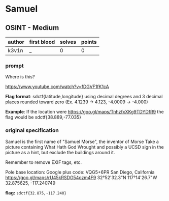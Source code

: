 # Samuel
## OSINT - Medium
| author | first blood | solves | points |
| --- | --- | --- | --- |
| k3v1n | _ | 0 | 0 |
### prompt
Where is this?

https://www.youtube.com/watch?v=fDGVF1fK1cA

**Flag format**:
sdctf{latitude,longitude} using decimal degrees and 3 decimal places rounded toward zero (Ex. 4.1239 → 4.123, -4.0009 → -4.000)

**Example**:
If the location were https://goo.gl/maps/TnhzfxXKg9TDYDfR9 the flag would be sdctf{38.889,-77.035}

### original specification
Samuel is the first name of "Samuel Morse", the inventor of Morse 
Take a picture containing What Hath God Wrought and possibly a UCSD sign in the picture as a hint, but exclude the buildings around it.

Remember to remove EXIF tags, etc.

Pole base location:
Google plus code: VQG5+6PR San Diego, California
https://goo.gl/maps/rU45kRSDG54ozm4F9
32°52'32.3"N 117°14'26.7"W
32.875625, -117.240749

**flag:** `sdctf{32.875,-117.240}`


